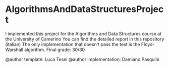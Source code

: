 # AlgorithmsAndDataStructuresProject

I implemented this project for the Algorithms and Data Structures course at the University of Camerino
You can find the detailed report in this repository (italian)
The only implementation that doesn't pass the test is the Floyd-Warshall algorithm.
Final grade: 30/30

@author template: Luca Tesei
@author implementation: Damiano Pasquini
